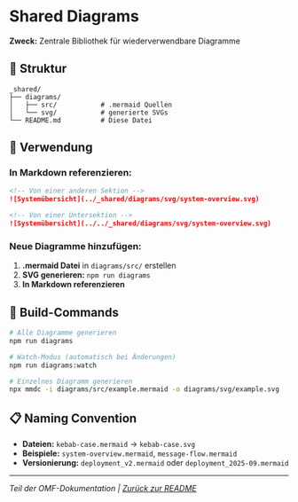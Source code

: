 # Shared Diagrams

**Zweck:** Zentrale Bibliothek für wiederverwendbare Diagramme

## 📁 Struktur

```
_shared/
├── diagrams/
│   ├── src/           # .mermaid Quellen
│   └── svg/           # generierte SVGs
└── README.md          # Diese Datei
```

## 🎯 Verwendung

### **In Markdown referenzieren:**
```markdown
<!-- Von einer anderen Sektion -->
![Systemübersicht](../_shared/diagrams/svg/system-overview.svg)

<!-- Von einer Untersektion -->
![Systemübersicht](../../_shared/diagrams/svg/system-overview.svg)
```

### **Neue Diagramme hinzufügen:**
1. **.mermaid Datei** in `diagrams/src/` erstellen
2. **SVG generieren:** `npm run diagrams`
3. **In Markdown referenzieren**

## 🔧 Build-Commands

```bash
# Alle Diagramme generieren
npm run diagrams

# Watch-Modus (automatisch bei Änderungen)
npm run diagrams:watch

# Einzelnes Diagramm generieren
npx mmdc -i diagrams/src/example.mermaid -o diagrams/svg/example.svg
```

## 📋 Naming Convention

- **Dateien:** `kebab-case.mermaid` → `kebab-case.svg`
- **Beispiele:** `system-overview.mermaid`, `message-flow.mermaid`
- **Versionierung:** `deployment_v2.mermaid` oder `deployment_2025-09.mermaid`

---

*Teil der OMF-Dokumentation | [Zurück zur README](../../README.md)*
